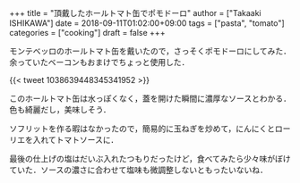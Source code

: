 +++
title = "頂戴したホールトマト缶でポモドーロ"
author = ["Takaaki ISHIKAWA"]
date = 2018-09-11T01:02:00+09:00
tags = ["pasta", "tomato"]
categories = ["cooking"]
draft = false
+++

モンテベッロのホールトマト缶を戴いたので，さっそくポモドーロにしてみた．余っていたベーコンもおまけでちょっと使用した．

{{< tweet 1038639448345341952 >}}

このホールトマト缶は水っぽくなく，蓋を開けた瞬間に濃厚なソースとわかる．色も綺麗だし，美味しそう．

ソフリットを作る暇はなかったので，簡易的に玉ねぎを炒めて，にんにくとローリエを入れてトマトソースに．

最後の仕上げの塩はだいぶ入れたつもりだったけど，食べてみたら少々味がぼけていた．ソースの濃さに合わせて塩味も微調整しないともったいないね．
